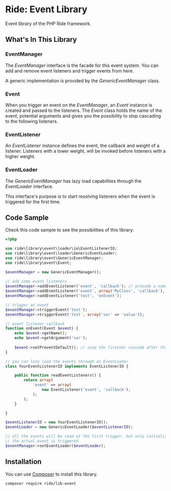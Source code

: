 # Ride: Event Library

Event library of the PHP Ride framework.

## What's In This Library

### EventManager

The _EventManager_ interface is the facade for this event system.
You can add and remove event listeners and trigger events from here.

A generic implementation is provided by the _GenericEventManager_ class.

### Event

When you trigger an event on the _EventManager_, an _Event_ instance is created and passed to the listeners.
The _Event_ class holds the name of the event, potential arguments and gives you the possibility to stop cascading to the following listeners.

### EventListener

An _EventListener_ instance defines the event, the callback and weight of a listener.
Listeners with a lower weight, will be invoked before listeners with a higher weight.

### EventLoader

The _GenericEventManager_ has lazy load capabilities through the _EventLoader_ interface.

This interface's purpose is to start resolving listeners when the event is triggered for the first time.

## Code Sample

Check this code sample to see the possibilities of this library:

```php
<?php

use ride\library\event\loader\io\EventListenerIO;
use ride\library\event\loader\GenericEventLoader;
use ride\library\event\GenericEventManager;
use ride\library\event\Event;

$eventManager = new GenericEventManager();
    
// add some event listeners
$eventManager->addEventListener('event', 'callback'); // provide a name of the event and a callback
$eventManager->addEventListener('event', array('MyClass', 'callback'), 10); // added a weight to influence order
$eventManager->addEventListener('test', 'onEvent');

// trigger an event
$eventManager->triggerEvent('test');
$eventManager->triggerEvent('test', array('var' => 'value'));

// event listener callback
function onEvent(Event $event) {
    echo $event->getName();
    echo $event->getArgument('var');
    
    $event->setPreventDefault(); // stop the listener cascade after this listener
}

// you can lazy load the events through an EventLoader
class YourEventListenerIO implements EventListenerIO {

    public function readEventListeners() {
        return array(
            'event' => array(
                new EventListener('event', 'callback'),
            );
        );
    }

}

$eventListenerIO = new YourEventListenerIO();
$eventLoader = new GenericEventLoader($eventListenerIO);

// all the events will be read at the first trigger, but only initialized when 
// the actual event is triggered
$eventManager->setEventLoader($eventLoader);
```

## Installation

You can use [Composer](http://getcomposer.org) to install this library.

```
composer require ride/lib-event
```
